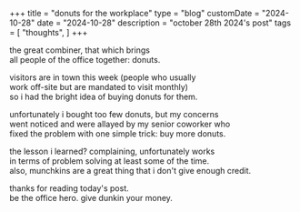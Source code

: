 +++
title = "donuts for the workplace"
type = "blog"
customDate = "2024-10-28"
date = "2024-10-28"
description = "october 28th 2024's post"
tags = [
    "thoughts",
]
+++

the great combiner, that which brings\
all people of the office together: donuts.

visitors are in town this week (people who usually\
work off-site but are mandated to visit monthly)\
so i had the bright idea of buying donuts for them.

unfortunately i bought too few donuts, but my concerns\
went noticed and were allayed by my senior coworker who\
fixed the problem with one simple trick: buy more donuts.

the lesson i learned? complaining, unfortunately works\
in terms of problem solving at least some of the time.\
also, munchkins are a great thing that i don't give enough credit.

thanks for reading today's post.\
be the office hero. give dunkin your money.